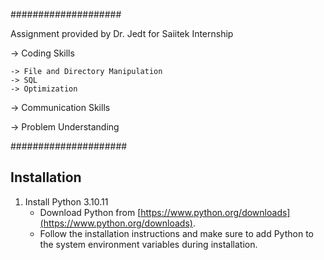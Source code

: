 ####################

Assignment provided by Dr. Jedt for Saiitek Internship

-> Coding Skills

    -> File and Directory Manipulation
    -> SQL 
    -> Optimization

-> Communication Skills

-> Problem Understanding

#####################


## Installation

1. Install Python 3.10.11
   - Download Python from [https://www.python.org/downloads](https://www.python.org/downloads).
   - Follow the installation instructions and make sure to add Python to the system environment variables during installation.

